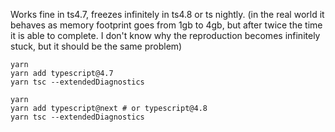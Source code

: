 Works fine in ts4.7, freezes infinitely in ts4.8 or ts nightly.
(in the real world it behaves as memory footprint goes from 1gb to 4gb, but after twice the time it is able to complete. I don't know why the reproduction becomes infinitely stuck, but it should be the same problem)
```shell
yarn
yarn add typescript@4.7
yarn tsc --extendedDiagnostics
```
```shell
yarn
yarn add typescript@next # or typescript@4.8
yarn tsc --extendedDiagnostics
```
